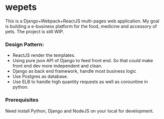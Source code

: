 # wepets
This is a Django+Webpack+ReactJS multi-pages web application.
My goal is building a e-business platform for the food, medicine and accessory of pets.
The project is still WIP.
### Design Pattern:
* ReactJS render the templates.
* Using pure json API of Django to feed front end. So that could make front end dev more independent and clean.
* Django as back end framework, handle most business logic
* Use Postgres as database.
* Use ELB to handle high quantity requests as well as corountine in python.
### Prerequisites
Need install Python, Django and NodeJS on your local for development.
